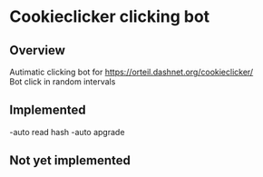 # Cookieclicker clicking bot

## Overview
Autimatic clicking bot for https://orteil.dashnet.org/cookieclicker/ <br/>
Bot click in random intervals 

## Implemented
-auto read hash
-auto apgrade

## Not yet implemented
